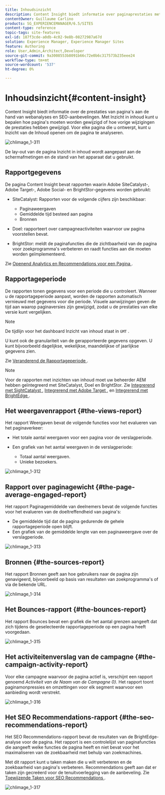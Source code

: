 ```yaml
---
title: Inhoudsinzicht
description: Content Insight biedt informatie over paginaprestaties met behulp van webanalyses en SEO-aanbevelingen
contentOwner: Guillaume Carlino
products: SG_EXPERIENCEMANAGER/6.5/SITES
content-type: reference
topic-tags: site-features
exl-id: 187f3cde-a0db-4c02-9e8b-08272987a67d
solution: Experience Manager, Experience Manager Sites
feature: Authoring
role: User,Admin,Architect,Developer
source-git-commit: 9a3008553b8091b66c72e0b6c317573b235eee24
workflow-type: tm+mt
source-wordcount: '537'
ht-degree: 0%

---
```


# Inhoudsinzicht{#content-insight}

Content Insight biedt informatie over de prestaties van pagina&#39;s aan de hand van webanalyses en SEO-aanbevelingen. Met Inzicht in inhoud kunt u bepalen hoe pagina&#39;s moeten worden gewijzigd of hoe vorige wijzigingen de prestaties hebben gewijzigd. Voor elke pagina die u ontwerpt, kunt u Inzicht van de Inhoud openen om de pagina te analyseren.

![ chlimage_1-311 ](assets/chlimage_1-311.png)

De lay-out van de pagina Inzicht in inhoud wordt aangepast aan de schermafmetingen en de stand van het apparaat dat u gebruikt.

## Rapportgegevens

De pagina Content Insight bevat rapporten waarin Adobe SiteCatalyst-, Adobe Target-, Adobe Social- en BrightStor-gegevens worden gebruikt:

* SiteCatalyst: Rapporten voor de volgende cijfers zijn beschikbaar:

   * Paginaweergaven
   * Gemiddelde tijd besteed aan pagina
   * Bronnen

* Doel: rapporteert over campagneactiviteiten waarvoor uw pagina voorstellen bevat.
* BrightStor: meldt de paginafuncties die de zichtbaarheid van de pagina voor zoekprogramma&#39;s verbeteren en raadt functies aan die moeten worden geïmplementeerd.

Zie [ Openend Analytics en Recommendations voor een Pagina ](/help/sites-authoring/ci-analyze.md#opening-analytics-and-recommendations-for-a-page).

## Rapportageperiode

De rapporten tonen gegevens voor een periode die u controleert. Wanneer u de rapportageperiode aanpast, worden de rapporten automatisch vernieuwd met gegevens voor die periode. Visuele aanwijzingen geven de tijd aan waarop paginaversies zijn gewijzigd, zodat u de prestaties van elke versie kunt vergelijken.

>[!NOTE]
>
>De tijdlijn voor het dashboard Inzicht van inhoud staat in `GMT` .

U kunt ook de granulariteit van de gerapporteerde gegevens opgeven. U kunt bijvoorbeeld dagelijkse, wekelijkse, maandelijkse of jaarlijkse gegevens zien.

Zie [ Veranderend de Rapportageperiode ](/help/sites-authoring/ci-analyze.md#changing-the-reporting-period).

>[!NOTE]
>
>Voor de rapporten met inzichten van inhoud moet uw beheerder AEM hebben geïntegreerd met SiteCatalyst, Doel en BrightStor. Zie [ Integrerend met SightCatalyst ](/help/sites-administering/adobeanalytics.md), [ Integrerend met Adobe Target ](/help/sites-administering/target.md), en [ Integrerend met BrightEdge ](/help/sites-administering/brightedge.md).

## Het weergavenrapport {#the-views-report}

Het rapport Weergaven bevat de volgende functies voor het evalueren van het paginaverkeer:

* Het totale aantal weergaven voor een pagina voor de verslagperiode.
* Een grafiek van het aantal weergaven in de verslagperiode:

   * Totaal aantal weergaven.
   * Unieke bezoekers.

![ chlimage_1-312 ](assets/chlimage_1-312.png)

## Rapport over paginagewicht {#the-page-average-engaged-report}

Het rapport Paginagemiddelde van deelnemers bevat de volgende functies voor het evalueren van de doeltreffendheid van pagina&#39;s:

* De gemiddelde tijd dat de pagina gedurende de gehele rapportageperiode open blijft.
* Een grafiek van de gemiddelde lengte van een paginaweergave over de verslagperiode.

![ chlimage_1-313 ](assets/chlimage_1-313.png)

## Bronnen {#the-sources-report}

Het rapport Bronnen geeft aan hoe gebruikers naar de pagina zijn genavigeerd, bijvoorbeeld op basis van resultaten van zoekprogramma&#39;s of via de bekende URL.

![ chlimage_1-314 ](assets/chlimage_1-314.png)

## Het Bounces-rapport {#the-bounces-report}

Het rapport Bounces bevat een grafiek die het aantal grenzen aangeeft dat zich tijdens de geselecteerde rapportageperiode op een pagina heeft voorgedaan.

![ chlimage_1-315 ](assets/chlimage_1-315.png)

## Het activiteitenverslag van de campagne {#the-campaign-activity-report}

Voor elke campagne waarvoor de pagina actief is, verschijnt een rapport genoemd *Activiteit van de Naam van de Campagne 0}.* Het rapport toont paginamonpressies en omzettingen voor elk segment waarvoor een aanbieding wordt verstrekt.

![ chlimage_1-316 ](assets/chlimage_1-316.png)

## Het SEO Recommendations-rapport {#the-seo-recommendations-report}

Het SEO Recommendations-rapport bevat de resultaten van de BrightEdge-analyse voor de pagina. Het rapport is een controlelijst van paginafuncties die aangeeft welke functies de pagina heeft en niet bevat voor het maximaliseren van de zoekbaarheid met behulp van zoekmachines.

Met dit rapport kunt u taken maken die u wilt verbeteren en de zoekbaarheid van pagina&#39;s verbeteren. Recommendations geeft aan dat er taken zijn gecreëerd voor de tenuitvoerlegging van de aanbeveling. Zie [ Toewijzende Taken voor SEO Recommendations ](/help/sites-authoring/ci-analyze.md#assigning-tasks-for-seo-recommendations).

![ chlimage_1-317 ](assets/chlimage_1-317.png)
